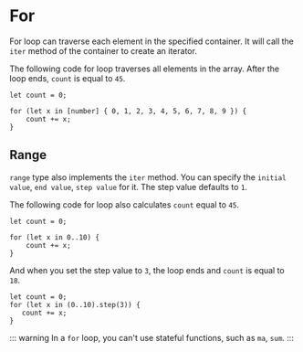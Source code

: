 # For

For loop can traverse each element in the specified container. It will call the `iter` method of the container to create an iterator.

The following code for loop traverses all elements in the array. After the loop ends, `count` is equal to `45`.

```nvs
let count = 0;

for (let x in [number] { 0, 1, 2, 3, 4, 5, 6, 7, 8, 9 }) {
    count += x;
}
```

## Range

`range` type also implements the `iter` method. You can specify the `initial value`, `end value`, `step value` for it. The step value defaults to `1`.

The following code for loop also calculates `count` equal to `45`.

```nvs
let count = 0;

for (let x in 0..10) {
    count += x;
}
```

And when you set the step value to `3`, the loop ends and `count` is equal to `18`.

```nvs
let count = 0;
for (let x in (0..10).step(3)) {
   count += x;
}
```

::: warning
In a `for` loop, you can't use stateful functions, such as `ma`, `sum`.
:::
